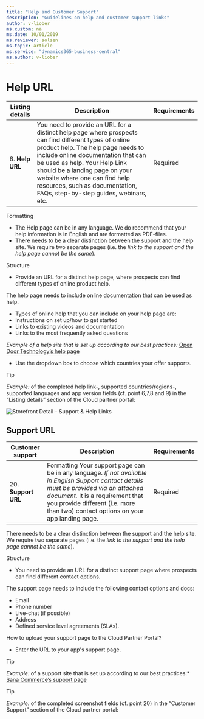 ```yaml
---
title: "Help and Customer Support"
description: "Guidelines on help and customer support links"
author: v-liober
ms.custom: na
ms.date: 10/01/2019
ms.reviewer: solsen
ms.topic: article
ms.service: "dynamics365-business-central"
ms.author: v-liober
---
```


# Help URL

| Listing details | Description | Requirements |
|-----------------|-------------|--------------|
| 6. **Help URL** | You need to provide an URL for a distinct help page where prospects can find different types of online product help. The help page needs to include online documentation that can be used as help. Your Help Link should be a landing page on your website where one can find help resources, such as documentation, FAQs, step-by-step guides, webinars, etc.| Required|

Formatting
- The Help page can be in any language. We do recommend that your help information is in English and are formatted as PDF-files.
- There needs to be a clear distinction between the support and the help site. We require two separate pages (i.e. the *link to the support and the help page cannot be the same*).

Structure
- Provide an URL for a distinct help page, where prospects can find different types of online product help.

The help page needs to include online documentation that can be used as help.
- Types of online help that you can include on your help page are:
- Instructions on set up/how to get started
- Links to existing videos and documentation 
- Links to the most frequently asked questions

*Example of a help site that is set up according to our best practices:* [Open Door Technology’s help page](https://odtrentals365help.opendoorrentalsoftware.com/)

- Use the dropdown box to choose which countries your offer supports.

> [!TIP]  
> *Example:* of the completed help link-, supported countries/regions-, supported
languages and app version fields (cf. point 6,7,8 and 9) in the “Listing
details” section of the Cloud partner portal:

![Storefront Detail - Support & Help Links](../../media/SupportHelp.png)

## <a name="Support"></a>Support URL
| Customer support | Description | Requirements |
|------------------|-------------|--------------|
| 20. **Support URL**  | Formatting  Your support page can be in any language. *If not available in English Support contact details must be provided via an attached document.* It is a requirement that you provide different (i.e. more than two) contact options on your app landing page. | Required |

There needs to be a clear distinction between the support and the help site. We require two separate pages (i.e. the *link to the support and the help page cannot be the same*).

Structure
- You need to provide an URL for a distinct support page where prospects can find different contact options.

The support page needs to include the following contact options and docs: 
- Email 
- Phone number
- Live-chat (if possible) 
- Address 
- Defined service level agreements (SLAs).

How to upload your support page to the Cloud Partner Portal?
- Enter the URL to your app's support page.

> [!TIP]  
> *Example:* of a support site that is set up according to our best practices:* [Sana Commerce’s support page](https://www.sana-commerce.com/contact/)

> [!TIP]
>   *Example:* of the completed screenshot fields (cf. point 20) in the “Customer
Support” section of the Cloud partner portal: